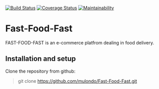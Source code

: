[![Build Status](https://travis-ci.org/mulondo/Fast-Food-Fast.svg?branch=develop)](https://travis-ci.org/mulondo/Fast-Food-Fast) [![Coverage Status](https://coveralls.io/repos/github/mulondo/Fast-Food-Fast/badge.svg?branch=api)](https://coveralls.io/github/mulondo/Fast-Food-Fast?branch=api) [![Maintainability](https://api.codeclimate.com/v1/badges/ed9209343cc8dbd0879d/maintainability)](https://codeclimate.com/github/mulondo/Fast-Food-Fast/maintainability)

# Fast-Food-Fast
FAST-FOOD-FAST is an e-commerce platfrom dealing in food delivery.

## Installation and setup
Clone the repository from github:
>git clone https://github.com/mulondo/Fast-Food-Fast.git
